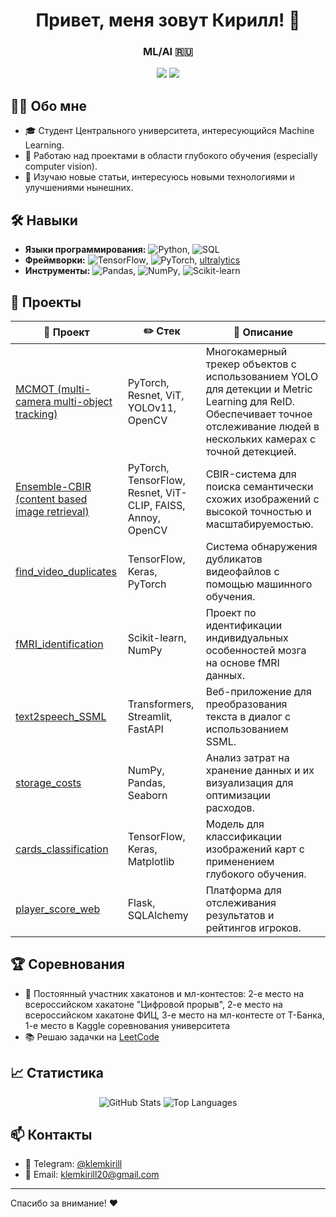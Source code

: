 <h1 align="center">Привет, меня зовут Кирилл! 👋</h1>
<h3 align="center">ML/AI 🇷🇺</h3>

<p align="center">
  <a href="https://t.me/klemkirill"><img src="https://img.shields.io/badge/Telegram-2CA5E0?logo=telegram&logoColor=white"/></a>
  <a href="klemkirill20@gmail.com"><img src="https://img.shields.io/badge/gmail-D14836?logo=gmail&logoColor=white"/></a>
</p>
<!--   <a href="https://linkedin.com/in/yourprofile"><img src="https://img.shields.io/badge/LinkedIn-0A66C2?logo=linkedin&logoColor=white"/></a> --!>

## 🧑‍💻 Обо мне

- 🎓 Студент Центрального университета, интересующийся Machine Learning.
- 🔭 Работаю над проектами в области глубокого обучения (especially computer vision).
- 🌱 Изучаю новые статьи, интересуюсь новыми технологиями и улучшениями нынешних.

## 🛠 Навыки

- **Языки программирования:** ![Python](https://img.shields.io/badge/-Python-3776AB?logo=Python&logoColor=white), ![SQL](https://img.shields.io/badge/-SQL-4479A1?logo=MySQL&logoColor=white)
- **Фреймворки:** ![TensorFlow](https://img.shields.io/badge/-TensorFlow-FF6F00?logo=TensorFlow&logoColor=white), ![PyTorch](https://img.shields.io/badge/-PyTorch-EE4C2C?logo=PyTorch&logoColor=white), [ultralytics](https://www.ultralytics.com/ru)
- **Инструменты:** ![Pandas](https://img.shields.io/badge/-Pandas-150458?logo=Pandas&logoColor=white), ![NumPy](https://img.shields.io/badge/-NumPy-013243?logo=NumPy&logoColor=white), ![Scikit-learn](https://img.shields.io/badge/-Scikit--learn-F7931E?logo=scikit-learn&logoColor=white)

## 🚀 Проекты

| 📘 Проект | ✏️ Стек | 📝 Описание |
|-----------|---------|-------------|
| [MCMOT (multi-camera multi-object tracking)](https://github.com/KirillKlem/MCMOT-ISS) | PyTorch, Resnet, ViT, YOLOv11, OpenCV | Многокамерный трекер объектов с использованием YOLO для детекции и Metric Learning для ReID. Обеспечивает точное отслеживание людей в нескольких камерах с точной детекцией. |
| [Ensemble-CBIR (content based image retrieval)](https://github.com/KirillKlem/Ensemble-CBIR) | PyTorch, TensorFlow, Resnet, ViT-CLIP, FAISS, Annoy, OpenCV | CBIR-система для поиска семантически схожих изображений с высокой точностью и масштабируемостью. |
| [find_video_duplicates](https://github.com/KirillKlem/CU_in_ML) | TensorFlow, Keras, PyTorch | Система обнаружения дубликатов видеофайлов с помощью машинного обучения. |
| [fMRI_identification](https://github.com/KirillKlem/Brain-Atlas-Clustering-for-Individual-fMRI-Fingerprints) | Scikit-learn, NumPy | Проект по идентификации индивидуальных особенностей мозга на основе fMRI данных. |
| [text2speech_SSML](https://github.com/trizyx/Article_to_Dialogue) | Transformers, Streamlit, FastAPI | Веб-приложение для преобразования текста в диалог с использованием SSML. |
| [storage_costs](https://github.com/KirillKlem/storage_costs) | NumPy, Pandas, Seaborn | Анализ затрат на хранение данных и их визуализация для оптимизации расходов. |
| [cards_classification](https://github.com/KirillKlem/cards_classification) | TensorFlow, Keras, Matplotlib | Модель для классификации изображений карт с применением глубокого обучения. |
| [player_score_web](https://github.com/KirillKlem/player-score-web) | Flask, SQLAlchemy | Платформа для отслеживания результатов и рейтингов игроков. |

## 🏆 Соревнования

- 🥇 Постоянный участник хакатонов и мл-контестов: 2-е место на всероссийском хакатоне "Цифровой прорыв", 2-е место на всероссийском хакатоне ФИЦ, 3-е место на мл-контесте от Т-Банка, 1-е место в Kaggle соревнования университета
- 📚 Решаю задачки на [LeetCode](https://leetcode.com/KlemKirill/)

## 📈 Статистика

<p align="center">
  <img src="https://github-readme-stats.vercel.app/api?username=KirillKlem&show_icons=true&theme=radical" alt="GitHub Stats" />
  <img src="https://github-readme-stats.vercel.app/api/top-langs/?username=KirillKlem&layout=compact&theme=radical" alt="Top Languages" />
</p>

## 📫 Контакты

- 💬 Telegram: [@klemkirill](https://t.me/klemkirill)
- 📧 Email: [klemkirill20@gmail.com](klemkirill20@gmail.com)

---

Спасибо за внимание! ❤️

